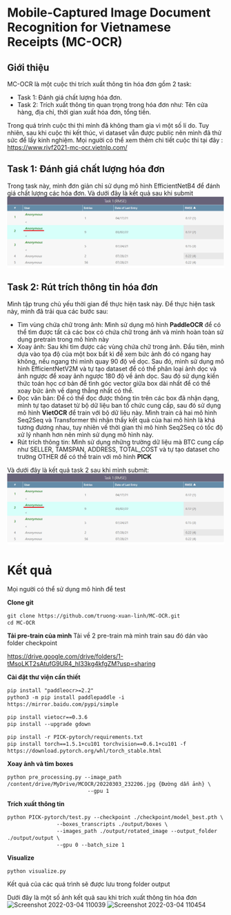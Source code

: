 # **Mobile-Captured Image Document Recognition for Vietnamese Receipts (MC-OCR)**
## **Giới thiệu**
MC-OCR là một cuộc thi trích xuất thông tin hóa đơn gồm 2 task:
* Task 1: Đánh giá chất lượng hóa đơn.
* Task 2: Trích xuất thông tin quan trọng trong hóa đơn như: Tên cửa hàng, địa chỉ, thời gian xuất hóa đơn, tổng tiền.

Trong quá trình cuộc thi thì mình đã không tham gia vì một số lí do. Tuy nhiên, sau khi cuộc thi kết thúc, vì dataset vẫn được public nên mình đã thử sức để lấy kinh nghiệm. Mọi người có thể xem thêm chi tiết cuộc thi tại đây : https://www.rivf2021-mc-ocr.vietnlp.com/
## **Task 1: Đánh giá chất lượng hóa đơn**
Trong task này, mình đơn giản chỉ sử dụng mô hình EfficientNetB4 để đánh giá chất lượng các hóa đơn. Và dưới đây là kết quả sau khi submit
<img src ="https://github.com/truong-xuan-linh/MC-OCR/blob/master/RMSE.png" width = "750"/>

## **Task 2: Rút trích thông tin hóa đơn**
Mình tập trung chủ yếu thời gian để thực hiện task này. Để thực hiện task này, mình đã trải qua các bước sau:
* Tìm vùng chứa chữ trong ảnh: Mình sử dụng mô hình **PaddleOCR** để có thể tìm được tất cả các box có chứa chữ trong ảnh và mình hoàn toàn sử dụng pretrain trong mô hình này 
* Xoay ảnh: Sau khi tìm được các vùng chứa chữ trong ảnh. Đầu tiên, mình dựa vào tọa độ của một box bất kì để xem bức ảnh đó có ngang hay không, nếu ngang thì mình quay 90 độ về dọc. Sau đó, mình sử dụng mô hình EfficientNetV2M và tự tạo dataset để có thể phân loại ảnh dọc và ảnh ngược để xoay ảnh ngược 180 độ về ảnh dọc. Sau đó sử dụng kiến thức toán học cơ bản để tình góc vector giữa box dài nhất để có thể xoay bức ảnh về dạng thẳng nhất có thể.
* Đọc văn bản: Để có thể đọc được thông tin trên các box đã nhận dạng, mình tự tạo dataset từ bộ dữ liệu ban tổ chức cung cấp, sau đó sử dụng mô hình **VietOCR** để train với bộ dữ liệu này. Mình train cả hai mô hình Seq2Seq và Transformer thì nhận thấy kết quả của hai mô hình là khá tương đương nhau, tuy nhiên về thời gian thì mô hình Seq2Seq có tốc độ xử lý nhanh hơn nên mình sử dụng mô hình này.
* Rút trích thông tin: Mình sử dụng những trường dữ liệu mà BTC cung cấp như SELLER, TAMSPAN, ADDRESS, TOTAL_COST và tự tạo dataset cho trường OTHER để có thể train với mô hình **PICK** 

Và dưới đây là kết quả task 2 sau khi mình submit:
<img src= "https://github.com/truong-xuan-linh/MC-OCR/blob/master/RMSE.png" width = "750" />

# **Kết quả**
Mọi người có thể sử dụng mô hình để test

**Clone git**
```
git clone https://github.com/truong-xuan-linh/MC-OCR.git
cd MC-OCR
```

**Tải pre-train của mình**
Tải về 2 pre-train mà mình train sau đó dán vào folder checkpoint

https://drive.google.com/drive/folders/1-tMsoLKT2sAtufG9UR4_hI33kg4kfgZM?usp=sharing 

**Cài đặt thư viện cần thiết**
```
pip install "paddleocr>=2.2"
python3 -m pip install paddlepaddle -i https://mirror.baidu.com/pypi/simple
```
```
pip install vietocr==0.3.6
pip install --upgrade gdown
```
```
pip install -r PICK-pytorch/requirements.txt
pip install torch==1.5.1+cu101 torchvision==0.6.1+cu101 -f https://download.pytorch.org/whl/torch_stable.html
```

**Xoay ảnh và tìm boxes**
```
python pre_processing.py --image_path /content/drive/MyDrive/MCOCR/20220303_232206.jpg {Đường dẫn ảnh} \
                          --gpu 1   
```

**Trích xuất thông tin**
```
python PICK-pytorch/test.py --checkpoint ./checkpoint/model_best.pth \
                --boxes_transcripts ./output/boxes \
                --images_path ./output/rotated_image --output_folder ./output/output \
                --gpu 0 --batch_size 1
```

**Visualize**
```
python visualize.py
```

Kết quả của các quá trình sẽ được lưu trong folder output

Dưới đây là một số ảnh kết quả sau khi trích xuất thông tin hóa đơn
![Screenshot 2022-03-04 110039](https://user-images.githubusercontent.com/79902816/156696999-d42ca555-1d48-4bcb-97a3-7086e2f27b40.png)
![Screenshot 2022-03-04 110454](https://user-images.githubusercontent.com/79902816/156697352-4ed7fdf7-5c88-4b11-8f26-5c948aeb77e3.png)

                
